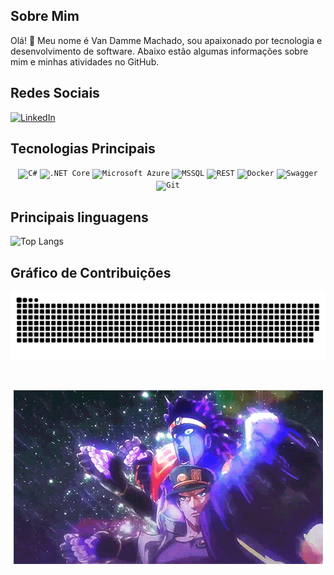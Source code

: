 

## Sobre Mim

Olá! 👋 Meu nome é Van Damme Machado, sou apaixonado por tecnologia e desenvolvimento de software. Abaixo estão algumas informações sobre mim e minhas atividades no GitHub.

## Redes Sociais

[![LinkedIn](https://img.shields.io/badge/LinkedIn-Profile-blue)](https://www.linkedin.com/in/van-machado-csharp-dotnet-developer/)

## Tecnologias Principais

<div align="center"> <code><img width="50" src="https://user-images.githubusercontent.com/25181517/121405384-444d7300-c95d-11eb-959f-913020d3bf90.png" alt="C#" title="C#"/></code> <code><img width="50" src="https://user-images.githubusercontent.com/25181517/121405754-b4f48f80-c95d-11eb-8893-fc325bde617f.png" alt=".NET Core" title=".NET Core"/></code> <code><img width="50" src="https://user-images.githubusercontent.com/25181517/183911544-95ad6ba7-09bf-4040-ac44-0adafedb9616.png" alt="Microsoft Azure" title="Microsoft Azure"/></code> <code><img width="50" src="https://github.com/marwin1991/profile-technology-icons/assets/19180175/3b371807-db7c-45b4-8720-c0cfc901680a" alt="MSSQL" title="MSSQL"/></code> <code><img width="50" src="https://user-images.githubusercontent.com/25181517/192107858-fe19f043-c502-4009-8c47-476fc89718ad.png" alt="REST" title="REST"/></code> <code><img width="50" src="https://user-images.githubusercontent.com/25181517/117207330-263ba280-adf4-11eb-9b97-0ac5b40bc3be.png" alt="Docker" title="Docker"/></code> <code><img width="50" src="https://user-images.githubusercontent.com/25181517/186711335-a3729606-5a78-4496-9a36-06efcc74f800.png" alt="Swagger" title="Swagger"/></code> <code><img width="50" src="https://user-images.githubusercontent.com/25181517/192108372-f71d70ac-7ae6-4c0d-8395-51d8870c2ef0.png" alt="Git" title="Git"/></code></div>

## Principais linguagens

![Top Langs](https://github-readme-stats.vercel.app/api/top-langs/?username=VanMachado&layout=donut)

## Gráfico de Contribuições

![Contribution Grid Snake](https://raw.githubusercontent.com/VanMachado/VanMachado/output/github-contribution-grid-snake-dark.svg)

                                                                            

<p align="center">
  <img src="https://github.com/VanMachado/VanMachado/blob/master/assets/jotaro.gif?raw=true" alt="Ora Ora Ora">
</p>
